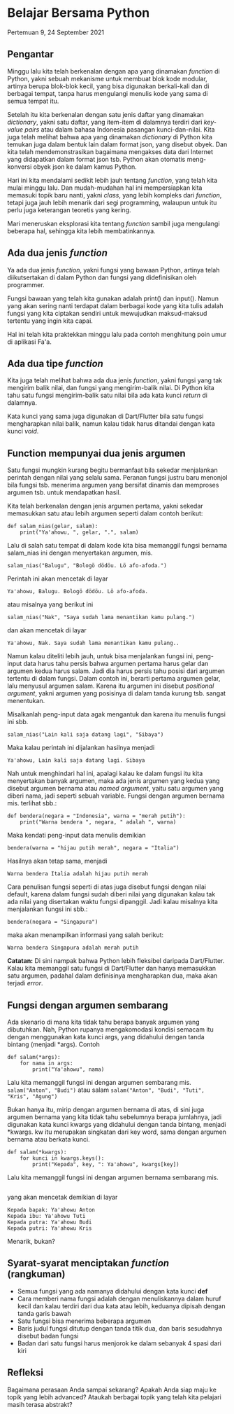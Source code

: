 # Belajar Bersama Python

Pertemuan 9, 24 September 2021


## Pengantar

Minggu lalu kita telah berkenalan dengan apa yang dinamakan _function_ di Python, yakni sebuah mekanisme untuk membuat blok kode modular, artinya berupa blok-blok kecil, yang bisa digunakan berkali-kali dan di berbagai tempat, tanpa harus mengulangi menulis kode yang sama di semua tempat itu.

Setelah itu kita berkenalan dengan satu jenis daftar yang dinamakan _dictionary_, yakni satu daftar, yang item-item di dalamnya terdiri dari _key-value pairs_ atau dalam bahasa Indonesia pasangan kunci-dan-nilai. Kita juga telah melihat bahwa apa yang dinamakan _dictionary_ di Python kita temukan juga dalam bentuk lain dalam format json, yang disebut obyek. Dan kita telah mendemonstrasikan bagaimana mengakses data dari Internet yang didapatkan dalam format json tsb. Python akan otomatis meng-konversi obyek json ke dalam kamus Python.

Hari ini kita mendalami sedikit lebih jauh tentang _function_, yang telah kita mulai minggu lalu. Dan mudah-mudahan hal ini mempersiapkan kita memasuki topik baru nanti, yakni _class_, yang lebih kompleks dari _function_, tetapi juga jauh lebih menarik dari segi programming, walaupun untuk itu perlu juga keterangan teoretis yang kering.

Mari meneruskan eksplorasi kita tentang _function_ sambil juga mengulangi beberapa hal, sehingga kita lebih membatinkannya.

## Ada dua jenis _function_

Ya ada dua jenis _function_, yakni fungsi yang bawaan Python, artinya telah diikutsertakan di dalam Python dan fungsi yang didefinisikan oleh programmer.

Fungsi bawaan yang telah kita gunakan adalah print() dan input(). Namun yang akan sering nanti terdapat dalam berbagai kode yang kita tulis adalah fungsi yang kita ciptakan sendiri untuk mewujudkan maksud-maksud tertentu yang ingin kita capai.

Hal ini telah kita praktekkan minggu lalu pada contoh menghitung poin umur di aplikasi Fa'a.

## Ada dua tipe _function_

Kita juga telah melihat bahwa ada dua jenis _function_, yakni fungsi yang tak mengirim balik nilai, dan fungsi yang mengirim-balik nilai. Di Python kita tahu satu fungsi mengirim-balik satu nilai bila ada kata kunci _return_ di dalamnya.

Kata kunci yang sama juga digunakan di Dart/Flutter bila satu fungsi mengharapkan nilai balik, namun kalau tidak harus ditandai dengan kata kunci _void_.

## Function mempunyai dua jenis argumen

Satu fungsi mungkin kurang begitu bermanfaat bila sekedar menjalankan perintah dengan nilai yang selalu sama. Peranan fungsi justru baru menonjol bila fungsi tsb. menerima argumen yang bersifat dinamis dan memproses argumen tsb. untuk mendapatkan hasil.

Kita telah berkenalan dengan jenis argumen pertama, yakni sekedar memasukkan satu atau lebih argumen seperti dalam contoh berikut:
```
def salam_nias(gelar, salam):
    print("Ya'ahowu, ", gelar, ".", salam)
```
Lalu di salah satu tempat di dalam kode kita bisa memanggil fungsi bernama salam_nias ini dengan menyertakan argumen, mis.
```
salam_nias("Balugu", "Bologö dödöu. Lö afo-afoda.")
```
Perintah ini akan mencetak di layar
```
Ya'ahowu, Balugu. Bologö dödöu. Lö afo-afoda.
```
atau misalnya yang berikut ini
```
salam_nias("Nak", "Saya sudah lama menantikan kamu pulang.")
```
dan akan mencetak di layar
```
Ya'ahowu, Nak. Saya sudah lama menantikan kamu pulang..
```

Namun kalau diteliti lebih jauh, untuk bisa menjalankan fungsi ini, peng-input data harus tahu persis bahwa argumen pertama harus gelar dan argumen kedua harus salam. Jadi dia harus persis tahu posisi dari argumen tertentu di dalam fungsi. Dalam contoh ini, berarti pertama argumen gelar, lalu menyusul argumen salam. Karena itu argumen ini disebut _positional argument_, yakni argumen yang posisinya di dalam tanda kurung tsb. sangat menentukan.

Misalkanlah peng-input data agak mengantuk dan karena itu menulis fungsi ini sbb.
```
salam_nias("Lain kali saja datang lagi", "Sibaya") 
```
Maka kalau perintah ini dijalankan hasilnya menjadi
```
Ya'ahowu, Lain kali saja datang lagi. Sibaya
```

Nah untuk menghindari hal ini, apalagi kalau ke dalam fungsi itu kita menyertakan banyak argumen, maka ada jenis argumen yang kedua yang disebut argumen bernama atau _named argument_, yaitu satu argumen yang diberi nama, jadi seperti sebuah variable. Fungsi dengan argumen bernama mis. terlihat sbb.:
```
def bendera(negara = "Indonesia", warna = "merah putih"):
    print("Warna bendera ", negara, " adalah ", warna)
```
Maka kendati peng-input data menulis demikian
```
bendera(warna = "hijau putih merah", negara = "Italia")
```
Hasilnya akan tetap sama, menjadi
```
Warna bendera Italia adalah hijau putih merah
```
Cara penulisan fungsi seperti di atas juga disebut fungsi dengan nilai default, karena dalam fungsi sudah diberi nilai yang digunakan kalau tak ada nilai yang disertakan waktu fungsi dipanggil. Jadi kalau misalnya kita menjalankan fungsi ini sbb.:
```
bendera(negara = "Singapura")
```
maka akan menampilkan informasi yang salah berikut:
```
Warna bendera Singapura adalah merah putih
```

**Catatan:** Di sini nampak bahwa Python lebih fleksibel daripada Dart/Flutter. Kalau kita memanggil satu fungsi di Dart/Flutter dan hanya memasukkan satu argumen, padahal dalam definisinya mengharapkan dua, maka akan terjadi _error_.

## Fungsi dengan argumen sembarang

Ada skenario di mana kita tidak tahu berapa banyak argumen yang dibutuhkan. Nah, Python rupanya mengakomodasi kondisi semacam itu dengan menggunakan kata kunci args, yang didahului dengan tanda bintang (menjadi *args). Contoh
```
def salam(*args):
    for nama in args:
        print("Ya'ahowu", nama)
```
Lalu kita memanggil fungsi ini dengan argumen sembarang mis.
`salam("Anton", "Budi")` atau salam `salam("Anton", "Budi", "Tuti", "Kris", "Agung")`

Bukan hanya itu, mirip dengan argumen bernama di atas, di sini juga argumen bernama yang kita tidak tahu sebelumnya berapa jumlahnya, jadi digunakan kata kunci kwargs yang didahului dengan tanda bintang, menjadi *kwargs. kw itu merupakan singkatan dari key word, sama dengan argumen bernama atau berkata kunci.
```
def salam(*kwargs):
    for kunci in kwargs.keys():
        print("Kepada", key, ": Ya'ahowu", kwargs[key])
```
Lalu kita memanggil fungsi ini dengan argumen bernama sembarang mis.

```salam(bapak = "Anton", ibu = "Tuti", putra = "Budi", putri = "Kris")
```
yang akan mencetak demikian di layar

```
Kepada bapak: Ya'ahowu Anton
Kepada ibu: Ya'ahowu Tuti
Kepada putra: Ya'ahowu Budi
Kepada putri: Ya'ahowu Kris
```

Menarik, bukan?


## Syarat-syarat menciptakan _function_ (rangkuman)

- Semua fungsi yang ada namanya didahului dengan kata kunci **def**
- Cara memberi nama fungsi adalah dengan menuliskannya dalam huruf kecil dan kalau terdiri dari dua kata atau lebih, keduanya dipisah dengan tanda garis bawah
- Satu fungsi bisa menerima beberapa argumen
- Baris judul fungsi ditutup dengan tanda titik dua, dan baris sesudahnya disebut badan fungsi
- Badan dari satu fungsi harus menjorok ke dalam sebanyak 4 spasi dari kiri

## Refleksi

Bagaimana perasaan Anda sampai sekarang? Apakah Anda siap maju ke topik yang lebih advanced? Ataukah berbagai topik yang telah kita pelajari masih terasa abstrakt?

